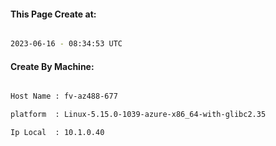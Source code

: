 
   
#### This Page Create at:

```bash

2023-06-16 - 08:34:53 UTC

```

#### Create By Machine:

```bash

Host Name : fv-az488-677

platform  : Linux-5.15.0-1039-azure-x86_64-with-glibc2.35

Ip Local  : 10.1.0.40

```

